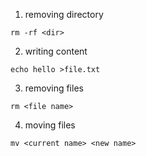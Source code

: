1. removing directory

```
rm -rf <dir>
```

2. writing content

```
echo hello >file.txt
```

3. removing files
```
rm <file name>
```

4. moving files
```
mv <current name> <new name>
```
